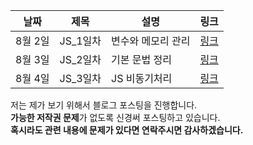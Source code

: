 |날짜|제목|설명|링크|
|---|---|---|---|
|8월 2일|JS_1일차|변수와 메모리 관리|[링크](https://codermun-log.tistory.com/368)|
|8월 3일|JS_2일차|기본 문법 정리|[링크](https://codermun-log.tistory.com/369)|
|8월 4일|JS_3일차|JS 비동기처리|[링크](https://codermun-log.tistory.com/371)|

저는 제가 보기 위해서 블로그 포스팅을 진행합니다.<br>
**가능한 저작권 문제**가 없도록 신경써 포스팅하고 있습니다.<br>
**혹시라도 관련 내용에 문제가 있다면 연락주시면 감사하겠습니다.**